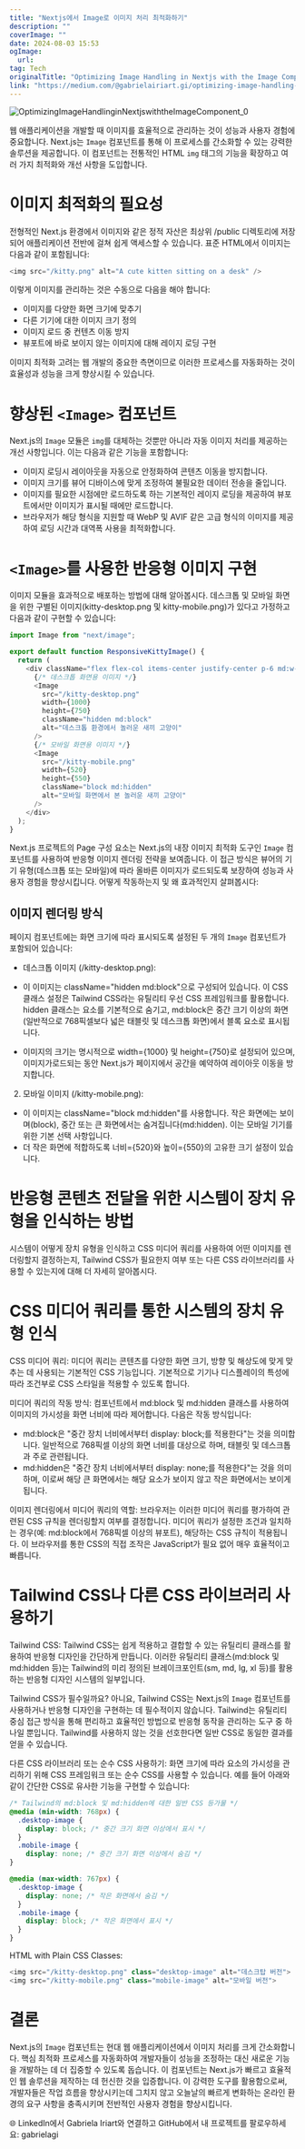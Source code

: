```yaml
---
title: "Nextjs에서 Image로 이미지 처리 최적화하기"
description: ""
coverImage: ""
date: 2024-08-03 15:53
ogImage: 
  url: 
tag: Tech
originalTitle: "Optimizing Image Handling in Nextjs with the Image Component"
link: "https://medium.com/@gabrielairiart.gi/optimizing-image-handling-in-next-js-with-the-image-component-fcf221b18a0b"
---
```




![OptimizingImageHandlinginNextjswiththeImageComponent_0](/assets/img/OptimizingImageHandlinginNextjswiththeImageComponent_0.png)

웹 애플리케이션을 개발할 때 이미지를 효율적으로 관리하는 것이 성능과 사용자 경험에 중요합니다. Next.js는 `Image` 컴포넌트를 통해 이 프로세스를 간소화할 수 있는 강력한 솔루션을 제공합니다. 이 컴포넌트는 전통적인 HTML `img` 태그의 기능을 확장하고 여러 가지 최적화와 개선 사항을 도입합니다.

# 이미지 최적화의 필요성

전형적인 Next.js 환경에서 이미지와 같은 정적 자산은 최상위 /public 디렉토리에 저장되어 애플리케이션 전반에 걸쳐 쉽게 액세스할 수 있습니다. 표준 HTML에서 이미지는 다음과 같이 포함됩니다:

<div class="content-ad"></div>

```js
<img src="/kitty.png" alt="A cute kitten sitting on a desk" />
```

이렇게 이미지를 관리하는 것은 수동으로 다음을 해야 합니다:

- 이미지를 다양한 화면 크기에 맞추기
- 다른 기기에 대한 이미지 크기 정의
- 이미지 로드 중 컨텐츠 이동 방지
- 뷰포트에 바로 보이지 않는 이미지에 대해 레이지 로딩 구현

이미지 최적화 고려는 웹 개발의 중요한 측면이므로 이러한 프로세스를 자동화하는 것이 효율성과 성능을 크게 향상시킬 수 있습니다.

<div class="content-ad"></div>

# 향상된 `<Image>` 컴포넌트

Next.js의 `Image` 모듈은 `img`를 대체하는 것뿐만 아니라 자동 이미지 처리를 제공하는 개선 사항입니다. 이는 다음과 같은 기능을 포함합니다:

- 이미지 로딩시 레이아웃을 자동으로 안정화하여 콘텐츠 이동을 방지합니다.
- 이미지 크기를 뷰어 디바이스에 맞게 조정하여 불필요한 데이터 전송을 줄입니다.
- 이미지를 필요한 시점에만 로드하도록 하는 기본적인 레이지 로딩을 제공하여 뷰포트에서만 이미지가 표시될 때에만 로드합니다.
- 브라우저가 해당 형식을 지원할 때 WebP 및 AVIF 같은 고급 형식의 이미지를 제공하여 로딩 시간과 대역폭 사용을 최적화합니다.

# `<Image>`를 사용한 반응형 이미지 구현

<div class="content-ad"></div>

이미지 모듈을 효과적으로 배포하는 방법에 대해 알아봅시다. 데스크톱 및 모바일 화면을 위한 구별된 이미지(kitty-desktop.png 및 kitty-mobile.png)가 있다고 가정하고 다음과 같이 구현할 수 있습니다:

```js
import Image from "next/image";

export default function ResponsiveKittyImage() {
  return (
    <div className="flex flex-col items-center justify-center p-6 md:w-3/5 md:px-28 md:py-12">
      {/* 데스크톱 화면용 이미지 */}
      <Image
        src="/kitty-desktop.png"
        width={1000}
        height={750}
        className="hidden md:block"
        alt="데스크톱 환경에서 놀러운 새끼 고양이"
      />
      {/* 모바일 화면용 이미지 */}
      <Image
        src="/kitty-mobile.png"
        width={520}
        height={550}
        className="block md:hidden"
        alt="모바일 화면에서 본 놀러운 새끼 고양이"
      />
    </div>
  );
}
```

Next.js 프로젝트의 Page 구성 요소는 Next.js의 내장 이미지 최적화 도구인 `Image` 컴포넌트를 사용하여 반응형 이미지 렌더링 전략을 보여줍니다. 이 접근 방식은 뷰어의 기기 유형(데스크톱 또는 모바일)에 따라 올바른 이미지가 로드되도록 보장하여 성능과 사용자 경험을 향상시킵니다. 어떻게 작동하는지 및 왜 효과적인지 살펴봅시다:

## 이미지 렌더링 방식

<div class="content-ad"></div>

페이지 컴포넌트에는 화면 크기에 따라 표시되도록 설정된 두 개의 `Image` 컴포넌트가 포함되어 있습니다:

- 데스크톱 이미지 (/kitty-desktop.png):

- 이 이미지는 className="hidden md:block"으로 구성되어 있습니다. 이 CSS 클래스 설정은 Tailwind CSS라는 유틸리티 우선 CSS 프레임워크를 활용합니다. hidden 클래스는 요소를 기본적으로 숨기고, md:block은 중간 크기 이상의 화면(일반적으로 768픽셀보다 넓은 태블릿 및 데스크톱 화면)에서 블록 요소로 표시됩니다.
- 이미지의 크기는 명시적으로 width={1000} 및 height={750}로 설정되어 있으며, 이미지가로드되는 동안 Next.js가 페이지에서 공간을 예약하여 레이아웃 이동을 방지합니다.

2. 모바일 이미지 (/kitty-mobile.png):

<div class="content-ad"></div>

- 이 이미지는 className="block md:hidden"를 사용합니다. 작은 화면에는 보이며(block), 중간 또는 큰 화면에서는 숨겨집니다(md:hidden). 이는 모바일 기기를 위한 기본 선택 사항입니다.
- 더 작은 화면에 적합하도록 너비={520}와 높이={550}의 고유한 크기 설정이 있습니다.

# 반응형 콘텐츠 전달을 위한 시스템이 장치 유형을 인식하는 방법

시스템이 어떻게 장치 유형을 인식하고 CSS 미디어 쿼리를 사용하여 어떤 이미지를 렌더링할지 결정하는지, Tailwind CSS가 필요한지 여부 또는 다른 CSS 라이브러리를 사용할 수 있는지에 대해 더 자세히 알아봅시다.

# CSS 미디어 쿼리를 통한 시스템의 장치 유형 인식

<div class="content-ad"></div>

CSS 미디어 쿼리: 미디어 쿼리는 콘텐츠를 다양한 화면 크기, 방향 및 해상도에 맞게 맞추는 데 사용되는 기본적인 CSS 기능입니다. 기본적으로 기기나 디스플레이의 특성에 따라 조건부로 CSS 스타일을 적용할 수 있도록 합니다.

미디어 쿼리의 작동 방식: 컴포넌트에서 md:block 및 md:hidden 클래스를 사용하여 이미지의 가시성을 화면 너비에 따라 제어합니다. 다음은 작동 방식입니다:

- md:block은 "중간 장치 너비에서부터 display: block;를 적용한다"는 것을 의미합니다. 일반적으로 768픽셀 이상의 화면 너비를 대상으로 하며, 태블릿 및 데스크톱과 주로 관련됩니다.
- md:hidden은 "중간 장치 너비에서부터 display: none;를 적용한다"는 것을 의미하며, 이로써 해당 큰 화면에서는 해당 요소가 보이지 않고 작은 화면에서는 보이게 됩니다.

이미지 렌더링에서 미디어 쿼리의 역할: 브라우저는 이러한 미디어 쿼리를 평가하여 관련된 CSS 규칙을 렌더링할지 여부를 결정합니다. 미디어 쿼리가 설정한 조건과 일치하는 경우(예: md:block에서 768픽셀 이상의 뷰포트), 해당하는 CSS 규칙이 적용됩니다. 이 브라우저를 통한 CSS의 직접 조작은 JavaScript가 필요 없어 매우 효율적이고 빠릅니다.

<div class="content-ad"></div>

# Tailwind CSS나 다른 CSS 라이브러리 사용하기

Tailwind CSS: Tailwind CSS는 쉽게 적용하고 결합할 수 있는 유틸리티 클래스를 활용하여 반응형 디자인을 간단하게 만듭니다. 이러한 유틸리티 클래스(md:block 및 md:hidden 등)는 Tailwind의 미리 정의된 브레이크포인트(sm, md, lg, xl 등)를 활용하는 반응형 디자인 시스템의 일부입니다.

Tailwind CSS가 필수일까요? 아니요, Tailwind CSS는 Next.js의 `Image` 컴포넌트를 사용하거나 반응형 디자인을 구현하는 데 필수적이지 않습니다. Tailwind는 유틸리티 중심 접근 방식을 통해 편리하고 효율적인 방법으로 반응형 동작을 관리하는 도구 중 하나일 뿐입니다. Tailwind를 사용하지 않는 것을 선호한다면 일반 CSS로 동일한 결과를 얻을 수 있습니다.

다른 CSS 라이브러리 또는 순수 CSS 사용하기: 화면 크기에 따라 요소의 가시성을 관리하기 위해 CSS 프레임워크 또는 순수 CSS를 사용할 수 있습니다. 예를 들어 아래와 같이 간단한 CSS로 유사한 기능을 구현할 수 있습니다:

<div class="content-ad"></div>

```css
/* Tailwind의 md:block 및 md:hidden에 대한 일반 CSS 등가물 */
@media (min-width: 768px) {
  .desktop-image {
    display: block; /* 중간 크기 화면 이상에서 표시 */
  }
  .mobile-image {
    display: none; /* 중간 크기 화면 이상에서 숨김 */
}

@media (max-width: 767px) {
  .desktop-image {
    display: none; /* 작은 화면에서 숨김 */
  }
  .mobile-image {
    display: block; /* 작은 화면에서 표시 */
  }
}
```

HTML with Plain CSS Classes:

```js
<img src="/kitty-desktop.png" class="desktop-image" alt="데스크탑 버전">
<img src="/kitty-mobile.png" class="mobile-image" alt="모바일 버전">
```

# 결론

<div class="content-ad"></div>

Next.js의 `Image` 컴포넌트는 현대 웹 애플리케이션에서 이미지 처리를 크게 간소화합니다. 핵심 최적화 프로세스를 자동화하여 개발자들이 성능을 조정하는 대신 새로운 기능을 개발하는 데 더 집중할 수 있도록 돕습니다. 이 컴포넌트는 Next.js가 빠르고 효율적인 웹 솔루션을 제작하는 데 헌신한 것을 입증합니다. 이 강력한 도구를 활용함으로써, 개발자들은 작업 흐름을 향상시키는데 그치지 않고 오늘날의 빠르게 변화하는 온라인 환경의 요구 사항을 충족시키며 전반적인 사용자 경험을 향상시킵니다.

🌐 LinkedIn에서 Gabriela Iriart와 연결하고 GitHub에서 내 프로젝트를 팔로우하세요: gabrielagi
